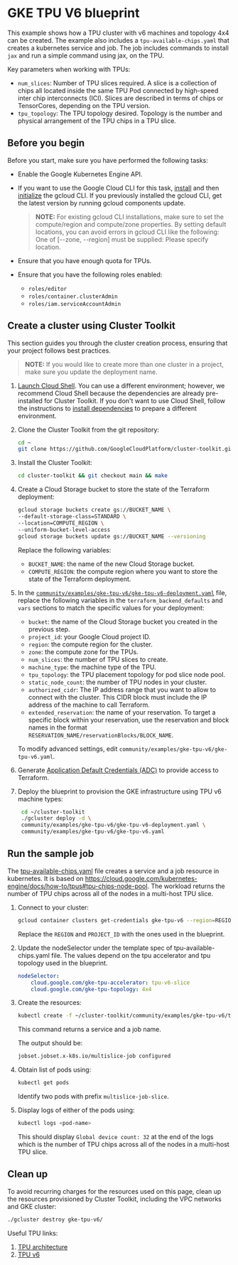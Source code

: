 # GKE TPU V6 blueprint

This example shows how a TPU cluster with v6 machines and topology 4x4 can be created. The example also includes a `tpu-available-chips.yaml` that creates a kubernetes service and job. The job includes commands to install `jax` and run a simple command using jax, on the TPU.

Key parameters when working with TPUs:

* `num_slices`: Number of TPU slices required. A slice is a collection of chips all located inside the same TPU Pod connected by high-speed inter chip interconnects (ICI). Slices are described in terms of chips or TensorCores, depending on the TPU version.
* `tpu_topology`: The TPU topology desired. Topology is the number and physical arrangement of the TPU chips in a TPU slice.

## Before you begin

Before you start, make sure you have performed the following tasks:

* Enable the Google Kubernetes Engine API.

* If you want to use the Google Cloud CLI for this task, [install](https://cloud.google.com/sdk/docs/install) and then [initialize](https://cloud.google.com/sdk/docs/initializing) the gcloud CLI. If you previously installed the gcloud CLI, get the latest version by running gcloud components update.
  > **NOTE:** For existing gcloud CLI installations, make sure to set the compute/region and compute/zone properties. By setting default locations, you can avoid errors in gcloud CLI like the following: One of [--zone, --region] must be supplied: Please specify location.

* Ensure that you have enough quota for TPUs.

* Ensure that you have the following roles enabled:
  * `roles/editor`
  * `roles/container.clusterAdmin`
  * `roles/iam.serviceAccountAdmin`

## Create a cluster using Cluster Toolkit

This section guides you through the cluster creation process, ensuring that your project follows best practices.

> **NOTE:** If you would like to create more than one cluster in a project, make sure you update the deployment name.

1. [Launch Cloud Shell](https://cloud.google.com/shell/docs/launching-cloud-shell). You can use a different environment; however, we recommend Cloud Shell because the dependencies are already pre-installed for Cluster Toolkit. If you don't want to use Cloud Shell, follow the instructions to [install dependencies](https://cloud.google.com/cluster-toolkit/docs/setup/install-dependencies) to prepare a different environment.

1. Clone the Cluster Toolkit from the git repository:

    ```sh
    cd ~
    git clone https://github.com/GoogleCloudPlatform/cluster-toolkit.git
    ```

1. Install the Cluster Toolkit:

    ```sh
    cd cluster-toolkit && git checkout main && make
    ```

1. Create a Cloud Storage bucket to store the state of the Terraform deployment:

    ```sh
    gcloud storage buckets create gs://BUCKET_NAME \
    --default-storage-class=STANDARD \
    --location=COMPUTE_REGION \
    --uniform-bucket-level-access
    gcloud storage buckets update gs://BUCKET_NAME --versioning
    ```

   Replace the following variables:

   * `BUCKET_NAME`: the name of the new Cloud Storage bucket.
   * `COMPUTE_REGION`: the compute region where you want to store the state of the Terraform deployment.

1. In the [`community/examples/gke-tpu-v6/gke-tpu-v6-deployment.yaml`](https://github.com/GoogleCloudPlatform/cluster-toolkit/blob/main/community/examples/gke-tpu-v6/gke-tpu-v6-deployment.yaml) file, replace the following variables in the `terraform_backend_defaults` and `vars` sections to match the specific values for your deployment:

   * `bucket`: the name of the Cloud Storage bucket you created in the previous step.
   * `project_id`: your Google Cloud project ID.
   * `region`: the compute region for the cluster.
   * `zone`: the compute zone for the TPUs.
   * `num_slices`: the number of TPU slices to create.
   * `machine_type`: the machine type of the TPU.
   * `tpu_topology`: the TPU placement topology for pod slice node pool.
   * `static_node_count`: the number of TPU nodes in your cluster.
   * `authorized_cidr`: The IP address range that you want to allow to connect with the cluster. This CIDR block must include the IP address of the machine to call Terraform.
   * `extended_reservation`: the name of your reservation. To target a specific block within your reservation, use the reservation and block names in the format `RESERVATION_NAME/reservationBlocks/BLOCK_NAME`.

    To modify advanced settings, edit `community/examples/gke-tpu-v6/gke-tpu-v6.yaml`.

1. Generate [Application Default Credentials (ADC)](https://cloud.google.com/docs/authentication/provide-credentials-adc#google-idp) to provide access to Terraform.

1. Deploy the blueprint to provision the GKE  infrastructure
    using TPU v6 machine types:

   ```sh
    cd ~/cluster-toolkit
    ./gcluster deploy -d \
    community/examples/gke-tpu-v6/gke-tpu-v6-deployment.yaml \
    community/examples/gke-tpu-v6/gke-tpu-v6.yaml
   ```

## Run the sample job

The [tpu-available-chips.yaml](https://github.com/GoogleCloudPlatform/cluster-toolkit/blob/main/community/examples/gke-tpu-v6/tpu-available-chips.yaml) file creates a service and a job resource in kubernetes. It is based on https://cloud.google.com/kubernetes-engine/docs/how-to/tpus#tpu-chips-node-pool. The  workload returns the number of TPU chips across all of the nodes in a multi-host TPU slice.

1. Connect to your cluster:

    ```sh
    gcloud container clusters get-credentials gke-tpu-v6 --region=REGION --project_id=PROJECT_ID
    ```

    Replace the `REGION` and `PROJECT_ID` with the ones used in the blueprint.

1. Update the nodeSelector under the template spec of tpu-available-chips.yaml file. The values depend on the tpu accelerator and tpu topology used in the blueprint.

    ```yaml
    nodeSelector:
        cloud.google.com/gke-tpu-accelerator: tpu-v6-slice
        cloud.google.com/gke-tpu-topology: 4x4
    ```

1. Create the resources:

    ```sh
    kubectl create -f ~/cluster-toolkit/community/examples/gke-tpu-v6/tpu-multislice.yaml
    ```

    This command returns a service and a job name.

    The output should be:

    ```sh
    jobset.jobset.x-k8s.io/multislice-job configured
    ```

1. Obtain list of pods using:

    ```sh
    kubectl get pods
    ```

    Identify two pods with prefix `multislice-job-slice`.

1. Display logs of either of the pods using:

    ```sh
    kubectl logs <pod-name>
    ```

    This should display `Global device count: 32` at the end of the logs which is the number of TPU chips across all of the nodes in a multi-host TPU slice.

## Clean up

To avoid recurring charges for the resources used on this page, clean up the resources provisioned by Cluster Toolkit, including the VPC networks and GKE cluster:

   ```sh
   ./gcluster destroy gke-tpu-v6/
   ```

Useful TPU links:
1. [TPU architecture](https://cloud.google.com/tpu/docs/system-architecture-tpu-vm)
2. [TPU v6](https://cloud.google.com/tpu/docs/v6e)

